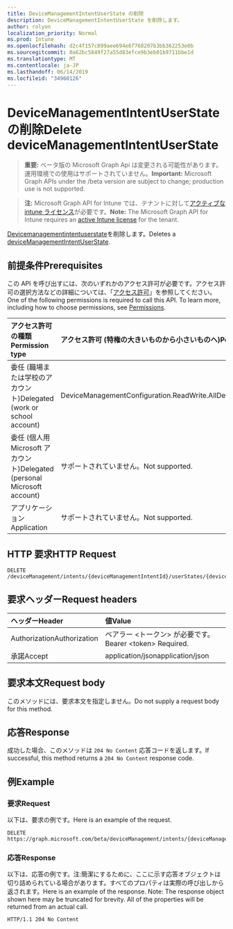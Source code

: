 ```yaml
---
title: DeviceManagementIntentUserState の削除
description: DeviceManagementIntentUserState を削除します。
author: rolyon
localization_priority: Normal
ms.prod: Intune
ms.openlocfilehash: d2c4f157c899aee694e6f768207b3bb362253e0b
ms.sourcegitcommit: 0a62bc5849f27a55d83efce9b3eb01b9711bbe1d
ms.translationtype: MT
ms.contentlocale: ja-JP
ms.lasthandoff: 06/14/2019
ms.locfileid: "34960126"
---
```

# <a name="delete-devicemanagementintentuserstate"></a><span data-ttu-id="ae25a-103">DeviceManagementIntentUserState の削除</span><span class="sxs-lookup"><span data-stu-id="ae25a-103">Delete deviceManagementIntentUserState</span></span>

> <span data-ttu-id="ae25a-104">**重要:** ベータ版の Microsoft Graph Api は変更される可能性があります。運用環境での使用はサポートされていません。</span><span class="sxs-lookup"><span data-stu-id="ae25a-104">**Important:** Microsoft Graph APIs under the /beta version are subject to change; production use is not supported.</span></span>

> <span data-ttu-id="ae25a-105">**注:** Microsoft Graph API for Intune では、テナントに対して[アクティブな intune ライセンス](https://go.microsoft.com/fwlink/?linkid=839381)が必要です。</span><span class="sxs-lookup"><span data-stu-id="ae25a-105">**Note:** The Microsoft Graph API for Intune requires an [active Intune license](https://go.microsoft.com/fwlink/?linkid=839381) for the tenant.</span></span>

<span data-ttu-id="ae25a-106">[Devicemanagementintentuserstate](../resources/intune-deviceintent-devicemanagementintentuserstate.md)を削除します。</span><span class="sxs-lookup"><span data-stu-id="ae25a-106">Deletes a [deviceManagementIntentUserState](../resources/intune-deviceintent-devicemanagementintentuserstate.md).</span></span>

## <a name="prerequisites"></a><span data-ttu-id="ae25a-107">前提条件</span><span class="sxs-lookup"><span data-stu-id="ae25a-107">Prerequisites</span></span>
<span data-ttu-id="ae25a-p101">この API を呼び出すには、次のいずれかのアクセス許可が必要です。アクセス許可の選択方法などの詳細については、「[アクセス許可](/graph/permissions-reference)」を参照してください。</span><span class="sxs-lookup"><span data-stu-id="ae25a-p101">One of the following permissions is required to call this API. To learn more, including how to choose permissions, see [Permissions](/graph/permissions-reference).</span></span>

|<span data-ttu-id="ae25a-110">アクセス許可の種類</span><span class="sxs-lookup"><span data-stu-id="ae25a-110">Permission type</span></span>|<span data-ttu-id="ae25a-111">アクセス許可 (特権の大きいものから小さいものへ)</span><span class="sxs-lookup"><span data-stu-id="ae25a-111">Permissions (from most to least privileged)</span></span>|
|:---|:---|
|<span data-ttu-id="ae25a-112">委任 (職場または学校のアカウント)</span><span class="sxs-lookup"><span data-stu-id="ae25a-112">Delegated (work or school account)</span></span>|<span data-ttu-id="ae25a-113">DeviceManagementConfiguration.ReadWrite.All</span><span class="sxs-lookup"><span data-stu-id="ae25a-113">DeviceManagementConfiguration.ReadWrite.All</span></span>|
|<span data-ttu-id="ae25a-114">委任 (個人用 Microsoft アカウント)</span><span class="sxs-lookup"><span data-stu-id="ae25a-114">Delegated (personal Microsoft account)</span></span>|<span data-ttu-id="ae25a-115">サポートされていません。</span><span class="sxs-lookup"><span data-stu-id="ae25a-115">Not supported.</span></span>|
|<span data-ttu-id="ae25a-116">アプリケーション</span><span class="sxs-lookup"><span data-stu-id="ae25a-116">Application</span></span>|<span data-ttu-id="ae25a-117">サポートされていません。</span><span class="sxs-lookup"><span data-stu-id="ae25a-117">Not supported.</span></span>|

## <a name="http-request"></a><span data-ttu-id="ae25a-118">HTTP 要求</span><span class="sxs-lookup"><span data-stu-id="ae25a-118">HTTP Request</span></span>
<!-- {
  "blockType": "ignored"
}
-->
``` http
DELETE /deviceManagement/intents/{deviceManagementIntentId}/userStates/{deviceManagementIntentUserStateId}
```

## <a name="request-headers"></a><span data-ttu-id="ae25a-119">要求ヘッダー</span><span class="sxs-lookup"><span data-stu-id="ae25a-119">Request headers</span></span>
|<span data-ttu-id="ae25a-120">ヘッダー</span><span class="sxs-lookup"><span data-stu-id="ae25a-120">Header</span></span>|<span data-ttu-id="ae25a-121">値</span><span class="sxs-lookup"><span data-stu-id="ae25a-121">Value</span></span>|
|:---|:---|
|<span data-ttu-id="ae25a-122">Authorization</span><span class="sxs-lookup"><span data-stu-id="ae25a-122">Authorization</span></span>|<span data-ttu-id="ae25a-123">ベアラー &lt;トークン&gt; が必要です。</span><span class="sxs-lookup"><span data-stu-id="ae25a-123">Bearer &lt;token&gt; Required.</span></span>|
|<span data-ttu-id="ae25a-124">承諾</span><span class="sxs-lookup"><span data-stu-id="ae25a-124">Accept</span></span>|<span data-ttu-id="ae25a-125">application/json</span><span class="sxs-lookup"><span data-stu-id="ae25a-125">application/json</span></span>|

## <a name="request-body"></a><span data-ttu-id="ae25a-126">要求本文</span><span class="sxs-lookup"><span data-stu-id="ae25a-126">Request body</span></span>
<span data-ttu-id="ae25a-127">このメソッドには、要求本文を指定しません。</span><span class="sxs-lookup"><span data-stu-id="ae25a-127">Do not supply a request body for this method.</span></span>

## <a name="response"></a><span data-ttu-id="ae25a-128">応答</span><span class="sxs-lookup"><span data-stu-id="ae25a-128">Response</span></span>
<span data-ttu-id="ae25a-129">成功した場合、このメソッドは `204 No Content` 応答コードを返します。</span><span class="sxs-lookup"><span data-stu-id="ae25a-129">If successful, this method returns a `204 No Content` response code.</span></span>

## <a name="example"></a><span data-ttu-id="ae25a-130">例</span><span class="sxs-lookup"><span data-stu-id="ae25a-130">Example</span></span>

### <a name="request"></a><span data-ttu-id="ae25a-131">要求</span><span class="sxs-lookup"><span data-stu-id="ae25a-131">Request</span></span>
<span data-ttu-id="ae25a-132">以下は、要求の例です。</span><span class="sxs-lookup"><span data-stu-id="ae25a-132">Here is an example of the request.</span></span>
``` http
DELETE https://graph.microsoft.com/beta/deviceManagement/intents/{deviceManagementIntentId}/userStates/{deviceManagementIntentUserStateId}
```

### <a name="response"></a><span data-ttu-id="ae25a-133">応答</span><span class="sxs-lookup"><span data-stu-id="ae25a-133">Response</span></span>
<span data-ttu-id="ae25a-p102">以下は、応答の例です。注:簡潔にするために、ここに示す応答オブジェクトは切り詰められている場合があります。すべてのプロパティは実際の呼び出しから返されます。</span><span class="sxs-lookup"><span data-stu-id="ae25a-p102">Here is an example of the response. Note: The response object shown here may be truncated for brevity. All of the properties will be returned from an actual call.</span></span>
``` http
HTTP/1.1 204 No Content
```





